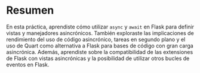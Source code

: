 # Resumen

En esta práctica, aprendiste cómo utilizar `async` y `await` en Flask para definir vistas y manejadores asincrónicos. También exploraste las implicaciones de rendimiento del uso de código asincrónico, tareas en segundo plano y el uso de Quart como alternativa a Flask para bases de código con gran carga asincrónica. Además, aprendiste sobre la compatibilidad de las extensiones de Flask con vistas asincrónicas y la posibilidad de utilizar otros bucles de eventos en Flask.

